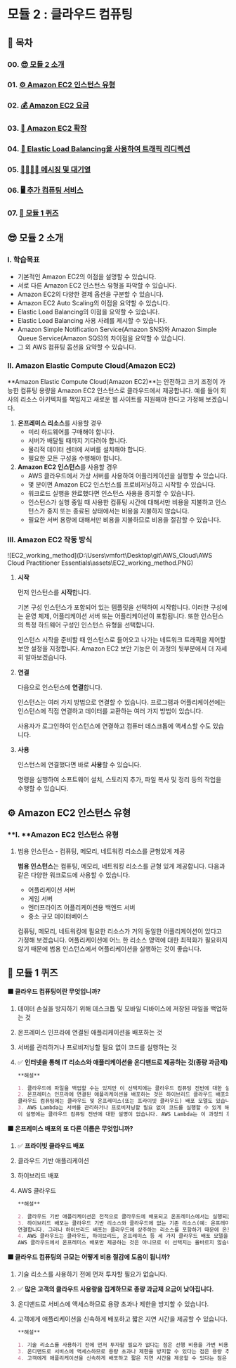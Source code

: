# 모듈 2 : 클라우드 컴퓨팅



## 📌 목차

### **00. [😎 모듈 2 소개](#😎-모듈-2-소개)**

### **01. [⚙ Amazon EC2 인스턴스 유형](#⚙-Amazon-EC2-인스턴스-유형)**

### **02. [💰 Amazon EC2 요금](#💰-Amazon-EC2-요금)**

### **03. [💠 Amazon EC2 확장](#💠-Amazon-EC2-확장)**

### **04. [🔱 Elastic Load Balancing을 사용하여 트래픽 리디렉션](#🔱-Elastic-Load-Balancing을-사용하여-트래픽-리디렉션)**

### **05. [👨‍👩‍👧‍👧 메시징 및 대기열](#👨‍👩‍👧‍👧-메시징-및-대기열)**

### **06. [🖥 추가 컴퓨팅 서비스](#🖥-추가-컴퓨팅-서비스)**

### **07. [💯 모듈 1 퀴즈](#💯-모듈-1-퀴즈)**



## 😎 모듈 2 소개

### **Ⅰ. 학습목표**

- 기본적인 Amazon EC2의 이점을 설명할 수 있습니다.
- 서로 다른 Amazon EC2 인스턴스 유형을 파악할 수 있습니다.
- Amazon EC2의 다양한 결제 옵션을 구분할 수 있습니다.
- Amazon EC2 Auto Scaling의 이점을 요약할 수 있습니다.
- Elastic Load Balancing의 이점을 요약할 수 있습니다.
- Elastic Load Balancing 사용 사례를 제시할 수 있습니다.
- Amazon Simple Notification Service(Amazon SNS)와 Amazon Simple Queue Service(Amazon SQS)의 차이점을 요약할 수 있습니다.
- 그 외 AWS 컴퓨팅 옵션을 요약할 수 있습니다.

### Ⅱ. **Amazon Elastic Compute Cloud(Amazon EC2)**

**Amazon Elastic Compute Cloud(Amazon EC2)**는 안전하고 크기 조정이 가능한 컴퓨팅 용량을 Amazon EC2 인스턴스로 클라우드에서 제공합니다. 예를 들어 회사의 리소스 아키텍처를 책임지고 새로운 웹 사이트를 지원해야 한다고 가정해 보겠습니다.

1. **온프레미스 리소스**를 사용할 경우
   - 미리 하드웨어를 구매해야 합니다.
   - 서버가 배달될 때까지 기다려야 합니다.
   - 물리적 데이터 센터에 서버를 설치해야 합니다.
   - 필요한 모든 구성을 수행해야 합니다.
2. **Amazon EC2 인스턴스**를 사용할 경우
   - AWS 클라우드에서 가상 서버를 사용하여 어플리케이션을 실행할 수 있습니다.
   - 몇 분이면 Amazon EC2 인스턴스를 프로비저닝하고 시작할 수 있습니다.
   - 워크로드 실행을 완료했다면 인스턴스 사용을 중지할 수 있습니다.
   - 인스턴스가 실행 중일 때 사용한 컴퓨팅 시간에 대해서만 비용을 지불하고 인스턴스가 중지 또는 종료된 상태에서는 비용을 지불하지 않습니다.
   - 필요한 서버 용량에 대해서만 비용을 지불하므로 비용을 절감할 수 있습니다.

### Ⅲ. Amazon EC2 작동 방식

![EC2_working_method](D:\Users\vmfort\Desktop\git\AWS_Cloud\AWS Cloud Practitioner Essentials\assets\EC2_working_method.PNG)

1. **시작**

   먼저 인스턴스를 **시작**합니다. 

   기본 구성 인스턴스가 포함되어 있는 템플릿을 선택하여 시작합니다. 이러한 구성에는 운영 체제, 어플리케이션 서버 또는 어플리케이션이 포함됩니다. 또한 인스턴스의 특정 하드웨어 구성인 인스턴스 유형을 선택합니다.

   인스턴스 시작을 준비할 때 인스턴스로 들어오고 나가는 네트워크 트래픽을 제어할 보안 설정을 지정합니다. Amazon EC2 보안 기능은 이 과정의 뒷부분에서 더 자세히 알아보겠습니다.

2. **연결**

   다음으로 인스턴스에 **연결**합니다. 

   인스턴스는 여러 가지 방법으로 연결할 수 있습니다. 프로그램과 어플리케이션에는 인스턴스에 직접 연결하고 데이터를 교환하는 여러 가지 방법이 있습니다. 

   사용자가 로그인하여 인스턴스에 연결하고 컴퓨터 데스크톱에 액세스할 수도 있습니다.

3. **사용**

   인스턴스에 연결했다면 바로 **사용**할 수 있습니다. 

   명령을 실행하여 소프트웨어 설치, 스토리지 추가, 파일 복사 및 정리 등의 작업을 수행할 수 있습니다.



## ⚙ Amazon EC2 인스턴스 유형

### **Ⅰ. **Amazon EC2 인스턴스 유형

1. 범용 인스턴스 - 컴퓨팅, 메모리, 네트워킹 리소스를 균형있게 제공

   **범용 인스턴스**는 컴퓨팅, 메모리, 네트워킹 리소스를 균형 있게 제공합니다. 다음과 같은 다양한 워크로드에 사용할 수 있습니다.

   - 어플리케이션 서버
   - 게임 서버
   - 엔터프라이즈 어플리케이션용 백엔드 서버
   - 중소 규모 데이터베이스

   컴퓨팅, 메모리, 네트워킹에 필요한 리소스가 거의 동일한 어플리케이션이 있다고 가정해 보겠습니다. 어플리케이션에 어느 한 리소스 영역에 대한 최적화가 필요하지 않기 때문에 범용 인스턴스에서 어플리케이션을 실행하는 것이 좋습니다.

## 💯 모듈 1 퀴즈

**⬛  클라우드 컴퓨팅이란 무엇입니까?**

1. 데이터 손실을 방지하기 위해 데스크톱 및 모바일 디바이스에 저장된 파일을 백업하는 것

2. 온프레미스 인프라에 연결된 애플리케이션을 배포하는 것

3. 서버를 관리하거나 프로비저닝할 필요 없이 코드를 실행하는 것

4. ✅ **인터넷을 통해 IT 리소스와 애플리케이션을 온디맨드로 제공하는 것(종량 과금제)**

   ```markdown
   **해설**
   
   1. 클라우드에 파일을 백업할 수는 있지만 이 선택지에는 클라우드 컴퓨팅 전반에 대한 설명이 없습니다.
   2. 온프레미스 인프라에 연결된 애플리케이션을 배포하는 것은 하이브리드 클라우드 배포의 사용 사례입니다. 
   클라우드 컴퓨팅에는 클라우드 및 온프레미스(또는 프라이빗 클라우드) 배포 모델도 있습니다.
   3. AWS Lambda는 서버를 관리하거나 프로비저닝할 필요 없이 코드를 실행할 수 있게 해주는 AWS 서비스입니다. 
   이 설명에는 클라우드 컴퓨팅 전반에 대한 설명이 없습니다. AWS Lambda는 이 과정의 후반에서 보다 자세히 설명합니다.
   ```

**⬛  온프레미스 배포의 또 다른 이름은 무엇입니까?**

1. ✅ **프라이빗 클라우드 배포**

2. 클라우드 기반 애플리케이션

3. 하이브리드 배포

4. AWS 클라우드

   ```markdown
   **해설**
   
   2. 클라우드 기반 애플리케이션은 전적으로 클라우드에 배포되고 온프레미스에서는 실행되는 부분이 없습니다.
   3. 하이브리드 배포는 클라우드 기반 리소스와 클라우드에 없는 기존 리소스(예: 온프레미스 리소스) 간에 인프라 및 어플리케이션을 
   연결합니다. 그러나 하이브리드 배포는 클라우드에 상주하는 리소스를 포함하기 때문에 온프레미스 배포와 다릅니다.
   4. AWS 클라우드는 클라우드, 하이브리드, 온프레미스 등 세 가지 클라우드 배포 모델을 제공합니다. 
   AWS 클라우드에서 온프레미스 배포만 제공하는 것은 아니므로 이 선택지는 올바르지 않습니다.
   ```

**⬛  클라우드 컴퓨팅의 규모는 어떻게 비용 절감에 도움이 됩니까?**

1. 기술 리소스를 사용하기 전에 먼저 투자할 필요가 없습니다.

2. ✅ **많은 고객의 클라우드 사용량을 집계하므로 종량 과금제 요금이 낮아집니다.** 

3. 온디맨드로 서비스에 액세스하므로 용량 초과나 제한을 방지할 수 있습니다.

4. 고객에게 애플리케이션을 신속하게 배포하고 짧은 지연 시간을 제공할 수 있습니다.

   ```markdown
   **해설**
   
   1. 기술 리소스를 사용하기 전에 먼저 투자할 필요가 없다는 점은 선행 비용을 가변 비용으로 대체와 관련됩니다.
   3. 온디맨드로 서비스에 액세스하므로 용량 초과나 제한을 방지할 수 있다는 점은 용량 추정 불필요와 관련됩니다.
   4. 고객에게 애플리케이션을 신속하게 배포하고 짧은 지연 시간을 제공할 수 있다는 점은 몇 분 만에 전 세계에 배포와 관련됩니다.
   ```
